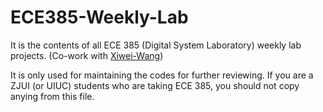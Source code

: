 # ECE385-Weekly-Lab
It is the contents of all ECE 385 (Digital System Laboratory) weekly lab projects. (Co-work with <a href="https://github.com/Xiwei-Wang" target="_blank">Xiwei-Wang</a>)

It is only used for maintaining the codes for further reviewing. If you are a ZJUI (or UIUC) students who are taking ECE 385, you should not copy anying from this file.

